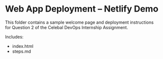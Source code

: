 # Web App Deployment – Netlify Demo

This folder contains a sample welcome page and deployment instructions for Question 2 of the Celebal DevOps Internship Assignment.

Includes:
- index.html
- steps.md
